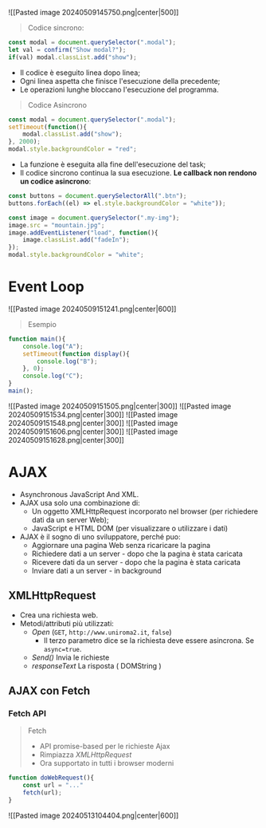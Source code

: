 ![[Pasted image 20240509145750.png|center|500]]

> Codice sincrono:

```js
const modal = document.querySelector(".modal");
let val = confirm("Show modal?");
if(val) modal.classList.add("show");
```

- Il codice è eseguito linea dopo linea;
- Ogni linea aspetta che finisce l'esecuzione della precedente;
- Le operazioni lunghe bloccano l'esecuzione del programma.

> Codice Asincrono

```js
const modal = document.querySelector(".modal");
setTimeout(function(){
	modal.classList.add("show");
}, 2000);
modal.style.backgroundColor = "red";
```

- La funzione è eseguita alla fine dell'esecuzione del task;
- Il codice sincrono continua la sua esecuzione.
**Le callback non rendono un codice asincrono**:
```js
const buttons = document.querySelectorAll(".btn");
buttons.forEach((el) => el.style.backgroundColor = "white"));
```

```js
const image = document.querySelector(".my-img");
image.src = "mountain.jpg";
image.addEventListener("load", function(){
	image.classList.add("fadeIn");
});
modal.style.backgroundColor = "white";
```
# Event Loop
![[Pasted image 20240509151241.png|center|600]]

>Esempio

```js
function main(){
	console.log("A");
	setTimeout(function display(){
		console.log("B");
	}, 0);
	console.log("C");
}
main();
```
![[Pasted image 20240509151505.png|center|300]]
![[Pasted image 20240509151534.png|center|300]]
![[Pasted image 20240509151548.png|center|300]]
![[Pasted image 20240509151606.png|center|300]]
![[Pasted image 20240509151628.png|center|300]]
# AJAX
- Asynchronous JavaScript And XML.
- AJAX usa solo una combinazione di:
	- Un oggetto XMLHttpRequest incorporato nel browser (per richiedere dati da un server Web);
	-  JavaScript e HTML DOM (per visualizzare o utilizzare i dati)
- AJAX è il sogno di uno sviluppatore, perché puo:
	- Aggiornare una pagina Web senza ricaricare la pagina
	- Richiedere dati a un server - dopo che la pagina è stata caricata
	- Ricevere dati da un server - dopo che la pagina è stata caricata
	- Inviare dati a un server - in background
## XMLHttpRequest
- Crea una richiesta web.
- Metodi/attributi più utilizzati:
	- *Open* (`GET`, `http://www.uniroma2.it`, `false`)
		- Il terzo parametro dice se la richiesta deve essere asincrona. Se `async=true`.
	- *Send()* Invia le richieste
	- *responseText* La risposta ( DOMString )
## AJAX con Fetch
### Fetch API
>Fetch
>- API promise-based per le richieste Ajax
>- Rimpiazza *XMLHttpRequest*
>- Ora supportato in tutti i browser moderni

```js
function doWebRequest(){
	const url = "..."
	fetch(url);
}
```
![[Pasted image 20240513104404.png|center|600]]

